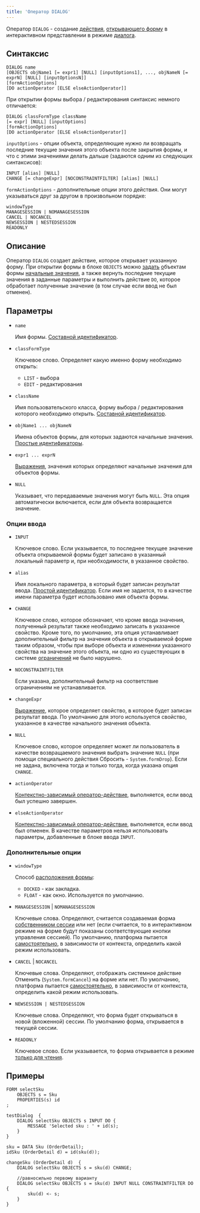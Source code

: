 ```yaml
---
title: 'Оператор DIALOG'
---
```


Оператор `DIALOG` - создание [действия](Actions.md), [открывающего форму](In_an_interactive_view_SHOW_DIALOG_.md) в интерактивном представлении в режиме [диалога](In_an_interactive_view_SHOW_DIALOG_.md#dialog). 

## Синтаксис

    DIALOG name
    [OBJECTS objName1 [= expr1] [NULL] [inputOptions1], ..., objNameN [= exprN] [NULL] [inputOptionsN]]
    [formActionOptions]
    [DO actionOperator [ELSE elseActionOperator]]

При открытии формы выбора / редактирования синтаксис немного отличается:

    DIALOG classFormType className
    [= expr] [NULL] [inputOptions]
    [formActionOptions]
    [DO actionOperator [ELSE elseActionOperator]]

`inputOptions` - опции объекта, определяющие нужно ли возвращать последние текущие значения этого объекта после закрытия формы, и что с этими значениями делать дальше (задаются одним из следующих синтаксисов):

    INPUT [alias] [NULL]
    CHANGE [= changeExpr] [NOCONSTRAINTFILTER] [alias] [NULL]

`formActionOptions` - дополнительные опции этого действия. Они могут указываться друг за другом в произвольном порядке:

    windowType
    MANAGESESSION | NOMANAGESESSION
    CANCEL | NOCANCEL
    NEWSESSION | NESTEDSESSION
    READONLY

## Описание

Оператор `DIALOG` создает действие, которое открывает указанную форму. При открытии формы в блоке `OBJECTS` можно [задать](Open_form.md#params) [о](Form_structure.md)бъектам формы [начальные значения](Value_input.md#initial), а также вернуть последние текущие значения в заданные параметры и выполнить действие `DO`, которое обработает полученные значение (в том случае если ввод не был отменен).

## Параметры

- `name`

    Имя формы. [Составной идентификатор](IDs.md#cid-broken).

- `classFormType`

    Ключевое слово. Определяет какую именно форму необходимо открыть:

    - `LIST` - выбора
    - `EDIT` - редактирования

- `className`

    Имя пользовательского класса, форму выбора / редактирования которого необходимо открыть. [Составной идентификатор](IDs.md#cid-broken).

- `objName1 ... objNameN`

    Имена объектов формы, для которых задаются начальные значения. [Простые идентификаторы](IDs.md#id-broken).

- `expr1 ... exprN`

    [Выражения](Expression.md), значения которых определяют начальные значения для объектов формы.

- `NULL`

    Указывает, что передаваемые значения могут быть `NULL`. Эта опция автоматически включается, если для объекта возвращается значение.

### Опции ввода

- `INPUT`

    Ключевое слово. Если указывается, то последнее текущее значение объекта открываемой формы будет записано в указанный локальный параметр и, при необходимости, в указанное свойство.

- `alias`

    Имя локального параметра, в который будет записан результат ввода. [Простой идентификатор](IDs.md). Если имя не задается, то в качестве имени параметра будет использовано имя объекта формы.

- `CHANGE`

    Ключевое слово, которое обозначает, что кроме ввода значения, полученный результат также необходимо записать в указанное свойство. Кроме того, по умолчанию, эта опция устанавливает дополнительный фильтр на значения объекта в открываемой форме таким образом, чтобы при выборе объекта и изменении указанного свойства на значение этого объекта, ни одно из существующих в системе [ограничений](Constraints.md) не было нарушено. 

- `NOCONSTRAINTFILTER`

    Если указана, дополнительный фильтр на соответствие ограничениям не устанавливается.

- `changeExpr`

    [Выражение](Expression.md), которое определяет свойство, в которое будет записан результат ввода. По умолчанию для этого используется свойство, указанное в качестве начального значения объекта.

- `NULL`

    Ключевое слово, которое определяет может ли пользователь в качестве возвращаемого значения выбрать значение `NULL` (при помощи специального действия Сбросить - `System.formDrop`). Если не задана, включена тогда и только тогда, когда указана опция `CHANGE`.

- `actionOperator`

    [Контекстно-зависимый оператор-действие](Action_operator.md), выполняется, если ввод был успешно завершен.

- `elseActionOperator`

    [Контекстно-зависимый оператор-действие](Action_operator.md), выполняется, если ввод был отменен. В качестве параметров нельзя использовать параметры, добавленные в блоке ввода `INPUT`.

### Дополнительные опции

- `windowType`

    Способ [расположения формы](In_an_interactive_view_SHOW_DIALOG_.md#location):

    - `DOCKED` - как закладка.
    - `FLOAT` -  как окно. Используется по умолчанию.

- `MANAGESESSION` | `NOMANAGESESSION`

    Ключевые слова. Определяют, считается создаваемая форма [собственником сессии](Interactive_view.md#session-broken) или нет (если считается, то в интерактивном режиме на форме будут показаны соответствующие кнопки управления сессией). По умолчанию, платформа пытается [самостоятельно](Interactive_view.md#sysactions), в зависимости от контекста, определить какой режим использовать.

- `CANCEL` | `NOCANCEL`

    Ключевые слова. Определяют, отображать системное действие Отменить (`System.formCancel`) на форме или нет. По умолчанию, платформа пытается [самостоятельно](Interactive_view.md#sysactions), в зависимости от контекста, определить какой режим использовать.

- `NEWSESSION | NESTEDSESSION`

    Ключевые слова. Определяют, что форма будет открываться в новой (вложенной) сессии. По умолчанию форма, открывается в текущей сессии.

- `READONLY`

    Ключевое слово. Если указывается, то форма открывается в режиме [только для чтения](In_an_interactive_view_SHOW_DIALOG_.md#extra).

## Примеры

```lsf
FORM selectSku
    OBJECTS s = Sku
    PROPERTIES(s) id
;

testDialog  {
    DIALOG selectSku OBJECTS s INPUT DO {
        MESSAGE 'Selected sku : ' + id(s);
    }
}

sku = DATA Sku (OrderDetail);
idSku (OrderDetail d) = id(sku(d));

changeSku (OrderDetail d)  {
    DIALOG selectSku OBJECTS s = sku(d) CHANGE;

    //равносильно первому варианту
    DIALOG selectSku OBJECTS s = sku(d) INPUT NULL CONSTRAINTFILTER DO {
        sku(d) <- s;
    }
}
```
